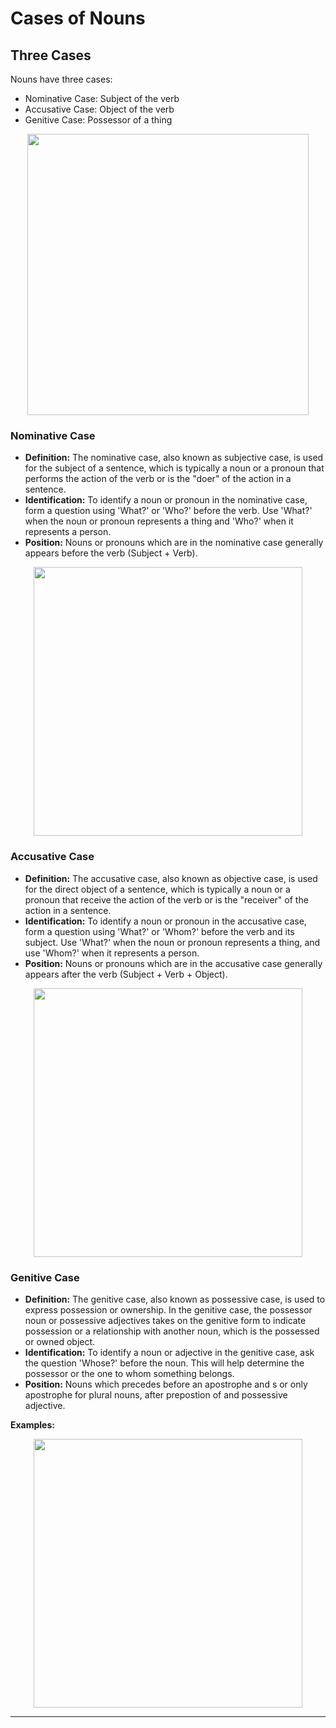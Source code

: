 # Cases of Nouns

## Three Cases
Nouns have three cases:
- Nominative Case: Subject of the verb
- Accusative Case: Object of the verb
- Genitive Case: Possessor of a thing

<p align="center">
  <img src="https://github.com/mdfnam/QnA/assets/156814846/b3a1e706-e9fc-43ca-88a0-b91ea075bad6" width="450">
</p>

### Nominative Case
- **Definition:** The nominative case, also known as subjective case, is used for the subject of a sentence, which is typically a noun or a pronoun that performs the action of the verb or is the "doer" of the action in a sentence.
- **Identification:** To identify a noun or pronoun in the nominative case, form a question using 'What?' or 'Who?' before the verb. Use 'What?' when the noun or pronoun represents a thing and 'Who?' when it represents a person.
- **Position:** Nouns or pronouns which are in the nominative case generally appears before the verb (Subject + Verb).

<p align="center">
  <img src="https://github.com/mdfnam/QnA/assets/156814846/2df80c03-4c2f-44a6-806c-1b58d66d02ef" width="430">
</p>

### Accusative Case
- **Definition:** The accusative case, also known as objective case, is used for the direct object of a sentence, which is typically a noun or a pronoun that receive the action of the verb or is the "receiver" of the action in a sentence.
- **Identification:** To identify a noun or pronoun in the accusative case, form a question using 'What?' or 'Whom?' before the verb and its subject. Use 'What?' when the noun or pronoun represents a thing, and use 'Whom?' when it represents a person.
- **Position:** Nouns or pronouns which are in the accusative case generally appears after the verb (Subject + Verb + Object).

<p align="center">
  <img src="https://github.com/mdfnam/QnA/assets/156814846/6857e2e0-cc89-46d3-b0d2-d57643ed7b41" width="430">
</p>

### Genitive Case
- **Definition:** The genitive case, also known as possessive case, is used to express possession or ownership. In the genitive case, the possessor noun or possessive adjectives takes on the genitive form to indicate possession or a relationship with another noun, which is the possessed or owned object.
- **Identification:** To identify a noun or adjective in the genitive case, ask the question 'Whose?' before the noun. This will help determine the possessor or the one to whom something belongs.
- **Position:** Nouns which precedes before an apostrophe and s or only apostrophe for plural nouns, after prepostion of and possessive adjective.


**Examples:**
<p align="center">
  <img src="https://github.com/mdfnam/QnA/assets/156814846/889e7a4f-8fef-415d-9cae-46a219e643c0" width="430">
</p>

---
